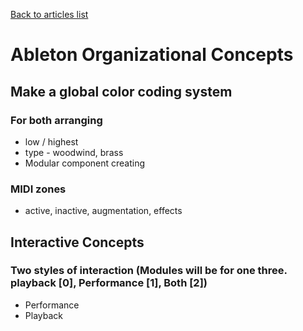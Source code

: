 [Back to articles list](../README.md)

# Ableton Organizational Concepts

## Make a global color coding system

### For both arranging

-   low / highest
-   type - woodwind, brass
-   Modular component creating

### MIDI zones

-   active, inactive, augmentation, effects

## Interactive Concepts

### Two styles of interaction (Modules will be for one three. playback [0], Performance [1], Both [2])

-   Performance
-   Playback
